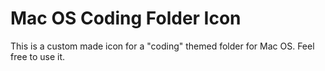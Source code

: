 # Mac OS Coding Folder Icon

This is a custom made icon for a "coding" themed folder for Mac OS.
Feel free to use it.